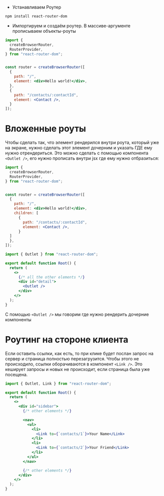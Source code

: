 - Устанавливаем Роутер
```sh
npm install react-router-dom
```

- Импортируем и создаём роутер. В массиве-аргументе прописываем объекты-роуты
```jsx
import {
  createBrowserRouter,
  RouterProvider,
} from "react-router-dom";


const router = createBrowserRouter([
  {
    path: "/",
    element: <div>Hello world!</div>,
  },
  {
    path: "/contacts/:contactId",
    element: <Contact />,
  }
]);
```

# Вложенные роуты
Чтобы сделать так, что элемент рендерился внутри роута, который уже на экране, нужно сделать этот элемент дочерним и указать ГДЕ ему нужно отрендериться. Это можно сделать с помощью компонента `<Outlet />`, его нужно прописать внутри jsx где ему нужно отбразиться:
```jsx title=main.jsx
import {
  createBrowserRouter,
  RouterProvider,
} from "react-router-dom";


const router = createBrowserRouter([
  {
    path: "/",
    element: <div>Hello world!</div>,
    children: [
      {
        path: "/contacts/:contactId",
        element: <Contact />,
      }
  ]
  },
]);
```

```jsx title=root.jsx
import { Outlet } from "react-router-dom";

export default function Root() {
  return (
    <>
      {/* all the other elements */}
      <div id="detail">
        <Outlet />
      </div>
    </>
  );
}
```

С помощью `<Outlet />` мы говорим где нужно рендерить дочерние компоненты

# Роутинг на стороне клиента
Если оставить ссылки, как есть, то при клике будет послан запрос на сервер и страница полностью перезагрузится. Чтобы этого не происходило, ссылки оборачиваются в компонент `<Link />`. Это кеширует запросы и новых не происходит, если страница была уже посещена.

```jsx title=root.jsx
import { Outlet, Link } from "react-router-dom";

export default function Root() {
  return (
    <>
      <div id="sidebar">
        {/* other elements */}

        <nav>
          <ul>
            <li>
              <Link to={`contacts/1`}>Your Name</Link>
            </li>
            <li>
              <Link to={`contacts/2`}>Your Friend</Link>
            </li>
          </ul>
        </nav>

        {/* other elements */}
      </div>
    </>
  );
}
```

